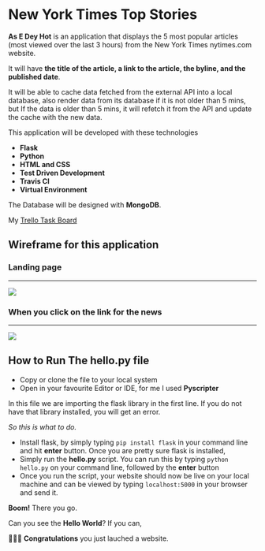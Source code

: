 # New York Times Top Stories

**As E Dey Hot** is an application that displays the 5 most popular articles (most viewed over the last 3 hours) from the New York Times nytimes.com website.

It will have **the title of the article, a link to the article, the byline, and the published date**.

It will be able to cache data fetched from the external API into a local database, also render data from its database if it is not older than 5 mins, but If the data is older than 5 mins, it will refetch it from the API and update the cache with the new data.

This application will be developed with these technologies 


* **Flask**
* **Python**
* **HTML and CSS**
* **Test Driven Development**
* **Travis CI**
* **Virtual Environment**

The Database will be designed with **MongoDB**.

My [Trello Task Board](https://trello.com/b/goXf0uUb/new-york-times-top-stories-project)




## Wireframe for this application 


### Landing page

---

![ ](https://user-images.githubusercontent.com/37116552/46248387-900b9880-c410-11e8-8592-0d65146323db.jpg)





### When you click on the link for the news

---

![ ](https://user-images.githubusercontent.com/37116552/46248430-20e27400-c411-11e8-8fd5-a829e5aae833.jpg)






## How to Run The hello.py file



* Copy or clone the file to your local system
* Open in your favourite Editor or IDE, for me I used **Pyscripter**

In this file we are importing the flask library in the first line. If you do not have that library installed, you will get an error.


*So this is what to do.*

* Install flask, by simply typing `pip install flask` in your command line and hit **enter** button. Once you are pretty sure flask is installed, 
* Simply run the **hello.py** script. You can run this by typing `python hello.py` on your command line, followed by the **enter** button
* Once you run the script, your website should now be live on your local machine and can be viewed by typing `localhost:5000` in your browser and send it.

**Boom!** There you go.

Can you see the **Hello World**? If you can, 

:clap::clap::clap: **Congratulations** you just lauched a website.






